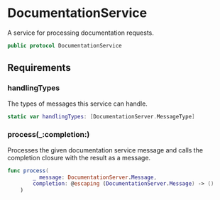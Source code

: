 # DocumentationService

A service for processing documentation requests.

``` swift
public protocol DocumentationService 
```

## Requirements

### handlingTypes

The types of messages this service can handle.

``` swift
static var handlingTypes: [DocumentationServer.MessageType] 
```

### process(\_:​completion:​)

Processes the given documentation service message and calls the completion closure with the result as a message.

``` swift
func process(
        _ message: DocumentationServer.Message,
        completion: @escaping (DocumentationServer.Message) -> ()
    )
```
